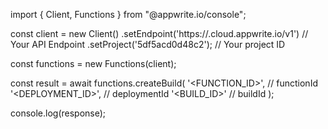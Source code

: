 import { Client, Functions } from "@appwrite.io/console";

const client = new Client()
    .setEndpoint('https://<REGION>.cloud.appwrite.io/v1') // Your API Endpoint
    .setProject('5df5acd0d48c2'); // Your project ID

const functions = new Functions(client);

const result = await functions.createBuild(
    '<FUNCTION_ID>', // functionId
    '<DEPLOYMENT_ID>', // deploymentId
    '<BUILD_ID>' // buildId
);

console.log(response);
